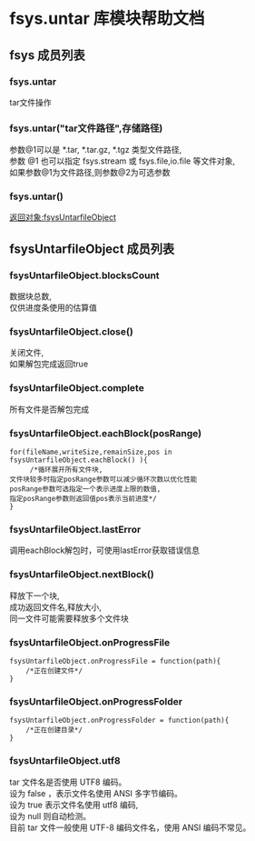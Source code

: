 # fsys.untar 库模块帮助文档

<a id="fsys"></a>
## fsys 成员列表


<a id="fsys.untar"></a>
### fsys.untar 
 tar文件操作

<a id="fsys.untar"></a>
### fsys.untar("tar文件路径",存储路径) 
 参数@1可以是 *.tar, *.tar.gz, *.tgz 类型文件路径,  
参数 @1 也可以指定 fsys.stream 或 fsys.file,io.file 等文件对象,  
如果参数@1为文件路径,则参数@2为可选参数

<a id="fsys.untar"></a>
### fsys.untar() 
 [返回对象:fsysUntarfileObject](#fsysUntarfileObject)

<a id="fsysUntarfileObject"></a>
## fsysUntarfileObject 成员列表


<a id="fsysUntarfileObject.blocksCount"></a>
### fsysUntarfileObject.blocksCount 
 数据块总数,  
仅供进度条使用的估算值

<a id="fsysUntarfileObject.close"></a>
### fsysUntarfileObject.close() 
 关闭文件,  
如果解包完成返回true

<a id="fsysUntarfileObject.complete"></a>
### fsysUntarfileObject.complete 
 所有文件是否解包完成

<a id="fsysUntarfileObject.eachBlock"></a>
### fsysUntarfileObject.eachBlock(posRange) 
 

```aardio
for(fileName,writeSize,remainSize,pos in fsysUntarfileObject.eachBlock() ){
	 /*循环展开所有文件块,  
文件块较多时指定posRange参数可以减少循环次数以优化性能  
posRange参数可选指定一个表示进度上限的数值,  
指定posRange参数则返回值pos表示当前进度*/
}
```



<a id="fsysUntarfileObject.lastError"></a>
### fsysUntarfileObject.lastError 
 调用eachBlock解包时，可使用lastError获取错误信息

<a id="fsysUntarfileObject.nextBlock"></a>
### fsysUntarfileObject.nextBlock() 
 释放下一个块,  
成功返回文件名,释放大小,  
同一文件可能需要释放多个文件块

<a id="fsysUntarfileObject.onProgressFile"></a>
### fsysUntarfileObject.onProgressFile 
 

```aardio
fsysUntarfileObject.onProgressFile = function(path){
	/*正在创建文件*/
}
```



<a id="fsysUntarfileObject.onProgressFolder"></a>
### fsysUntarfileObject.onProgressFolder 
 

```aardio
fsysUntarfileObject.onProgressFolder = function(path){
	/*正在创建目录*/
}
```



<a id="fsysUntarfileObject.utf8"></a>
### fsysUntarfileObject.utf8 
 tar 文件名是否使用 UTF8 编码。  
设为 false ，表示文件名使用 ANSI 多字节编码。  
设为 true 表示文件名使用 utf8 编码,  
设为 null 则自动检测。  
目前 tar 文件一般使用 UTF-8 编码文件名，使用 ANSI 编码不常见。
